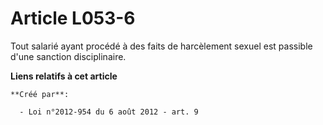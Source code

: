 # Article L053-6

Tout salarié ayant procédé à des faits de harcèlement sexuel est passible d'une sanction disciplinaire.

**Liens relatifs à cet article**

	**Créé par**:

	  - Loi n°2012-954 du 6 août 2012 - art. 9
